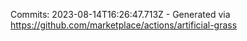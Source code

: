 Commits: 2023-08-14T16:26:47.713Z - Generated via https://github.com/marketplace/actions/artificial-grass
<br>
